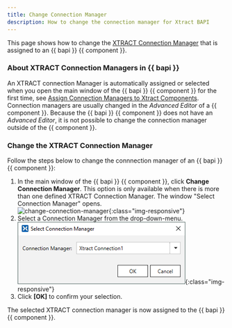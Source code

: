 ```yaml
---
title: Change Connection Manager
description: How to change the connection manager for Xtract BAPI
---
```


This page shows how to change the [XTRACT Connection Manager](../sap-connection/index.md/#connect-to-sap) that is assigned to an {{ bapi }} {{ component }}.

### About XTRACT Connection Managers in {{ bapi }}

An XTRACT connection Manager is automatically assigned or selected when you open the main window of the {{ bapi }} {{ component }} for the first time, see [Assign Connection Managers to Xtract Components](../sap-connection/index.md/#assign-connection-managers-to-xtract-components).
Connection managers are usually changed in the *Advanced Editor* of a {{ component }}.
Because the {{ bapi }} {{ component }} does not have an *Advanced Editor*, it is not possible to change the connection manager outside of the {{ component }}.

### Change the XTRACT Connection Manager

Follow the steps below to change the connnection manager of an {{ bapi }} {{ component }}:

1. In the main window of the {{ bapi }} {{ component }}, click **Change Connection Manager**. 
This option is only available when there is more than one defined XTRACT Connection Manager. The window "Select Connection Manager" opens.<br>
![change-connection-manager](../../assets/images/documentation/components/bapi/xis-change-connection-manager.png){:class="img-responsive"}
2. Select a Connection Manager from the drop-down-menu.<br>
![select-connection-manager](../../assets/images/xis/documentation/sap-connection/select-connection-manager.png){:class="img-responsive"}
3. Click **[OK]** to confirm your selection.

The selected XTRACT connection manager is now assigned to the {{ bapi }} {{ component }}.

